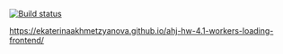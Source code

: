 [![Build status](https://ci.appveyor.com/api/projects/status/y24t0meqtd4n3lqq?svg=true)](https://ci.appveyor.com/project/EkaterinaAkhmetzyanova/ahj-hw-4-1-workers-loading-frontend)

https://ekaterinaakhmetzyanova.github.io/ahj-hw-4.1-workers-loading-frontend/
